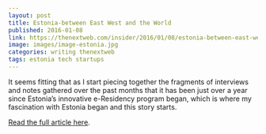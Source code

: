 ```yaml
---
layout: post
title: Estonia-between East West and the World
published: 2016-01-08
link: https://thenextweb.com/insider/2016/01/08/estonia-between-east-west-and-the-world/
image: images/image-estonia.jpg
categories: writing thenextweb
tags: estonia tech startups
---
```


It seems fitting that as I start piecing together the fragments of interviews and notes gathered over the past months that it has been just over a year since Estonia’s innovative e-Residency program began, which is where my fascination with Estonia began and this story starts.

[Read the full article here](https://thenextweb.com/insider/2016/01/08/estonia-between-east-west-and-the-world/).
